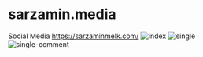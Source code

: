 # sarzamin.media
Social Media https://sarzaminmelk.com/
![index](https://user-images.githubusercontent.com/86561337/197343695-4c294b49-c3b0-4e22-8fcd-355ee0077111.PNG)
![single](https://user-images.githubusercontent.com/86561337/197343746-f4b92a64-7187-4734-9abf-16f858548790.PNG)
![single-comment](https://user-images.githubusercontent.com/86561337/197343795-d87ed587-1249-41fc-a1e1-0f90f342f4af.PNG)
